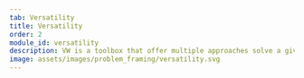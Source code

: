 ```yaml
---
tab: Versatility
title: Versatility
order: 2
module_id: versatility
description: VW is a toolbox that offer multiple approaches solve a given problem. From supervised and reinforcement learning, to batch training or online learning. The versatility offered allows you to focus on framing the problem and not on fitting in into the limitations of the tool.
image: assets/images/problem_framing/versatility.svg
---
```

